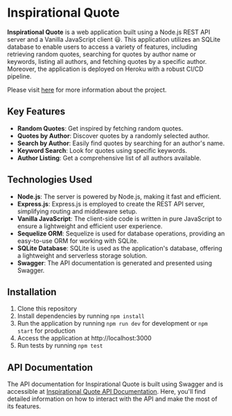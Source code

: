 # Inspirational Quote

**Inspirational Quote** is a web application built using a Node.js REST API server and a Vanilla JavaScript client 😃. This application utilizes an SQLite database to enable users to access a variety of features, including retrieving random quotes, searching for quotes by author name or keywords, listing all authors, and fetching quotes by a specific author. Moreover, the application is deployed on Heroku with a robust CI/CD pipeline.

Please visit [here](https://www.huiruyang.works/projects/inspirational-quotes) for more information about the project.

## Key Features

- **Random Quotes**: Get inspired by fetching random quotes.
- **Quotes by Author**: Discover quotes by a randomly selected author.
- **Search by Author**: Easily find quotes by searching for an author's name.
- **Keyword Search**: Look for quotes using specific keywords.
- **Author Listing**: Get a comprehensive list of all authors available.

## Technologies Used

- **Node.js**: The server is powered by Node.js, making it fast and efficient.
- **Express.js**: Express.js is employed to create the REST API server, simplifying routing and middleware setup.
- **Vanilla JavaScript**: The client-side code is written in pure JavaScript to ensure a lightweight and efficient user experience.
- **Sequelize ORM**: Sequelize is used for database operations, providing an easy-to-use ORM for working with SQLite.
- **SQLite Database**: SQLite is used as the application's database, offering a lightweight and serverless storage solution.
- **Swagger**: The API documentation is generated and presented using Swagger.

## Installation

1. Clone this repository
2. Install dependencies by running `npm install`
3. Run the application by running `npm run dev` for development or `npm start` for production
4. Access the application at http://localhost:3000
5. Run tests by running `npm test`

## API Documentation

The API documentation for Inspirational Quote is built using Swagger and is accessible at [Inspirational Quote API Documentation](https://inspirational-quotes-16ab0254ba13.herokuapp.com/api-docs/). Here, you'll find detailed information on how to interact with the API and make the most of its features.

